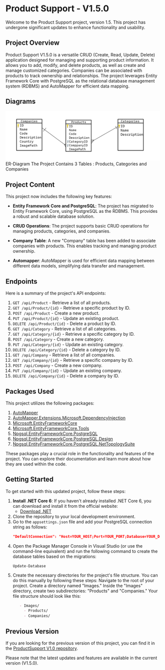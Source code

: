 # Product Support - V1.5.0

Welcome to the Product Support project, version 1.5. This project has undergone significant updates to enhance functionality and usability.

## Project Overview

Product Support V1.5.0 is a versatile CRUD (Create, Read, Update, Delete) application designed for managing and supporting product information. It allows you to add, modify, and delete products, as well as create and manage customized categories. Companies can be associated with products to track ownership and relationships. The project leverages Entity Framework Core with PostgreSQL as the relational database management system (RDBMS) and AutoMapper for efficient data mapping.

## Diagrams

![ERD](https://github.com/kamikazeayoup/ProductSupport.API/blob/master/ERD.png)
                            ER-Diagram
The Project Contains 3 Tables : Products, Categories and Companies
## Project Content

This project now includes the following key features:

- **Entity Framework Core and PostgreSQL**: The project has migrated to Entity Framework Core, using PostgreSQL as the RDBMS. This provides a robust and scalable database solution.

- **CRUD Operations**: The project supports basic CRUD operations for managing products, categories, and companies.

- **Company Table**: A new "Company" table has been added to associate companies with products. This enables tracking and managing product ownership.

- **Automapper**: AutoMapper is used for efficient data mapping between different data models, simplifying data transfer and management.

## Endpoints

Here is a summary of the project's API endpoints:

1. `GET /api/Product` - Retrieve a list of all products.
2. `GET /api/Product/{id}` - Retrieve a specific product by ID.
3. `POST /api/Product` - Create a new product.
4. `PUT /api/Product/{id}` - Update an existing product.
5. `DELETE /api/Product/{id}` - Delete a product by ID.
6. `GET /api/Category` - Retrieve a list of all categories.
7. `GET /api/Category/{id}` - Retrieve a specific category by ID.
8. `POST /api/Category` - Create a new category.
9. `PUT /api/Category/{id}` - Update an existing category.
10. `DELETE /api/Category/{id}` - Delete a category by ID.
11. `GET /api/Company` - Retrieve a list of all companies.
12. `GET /api/Company/{id}` - Retrieve a specific company by ID.
13. `POST /api/Company` - Create a new company.
14. `PUT /api/Company/{id}` - Update an existing company.
15. `DELETE /api/Company/{id}` - Delete a company by ID.

## Packages Used

This project utilizes the following packages:

1. [AutoMapper](https://www.nuget.org/packages/AutoMapper)
2. [AutoMapper.Extensions.Microsoft.DependencyInjection](https://www.nuget.org/packages/AutoMapper.Extensions.Microsoft.DependencyInjection/2.0.1)
3. [Microsoft.EntityFrameworkCore](https://www.nuget.org/packages/Microsoft.EntityFrameworkCore/7.0.13)
4. [Microsoft.EntityFrameworkCore.Tools](https://www.nuget.org/packages/Microsoft.EntityFrameworkCore.Tools/7.0.13)
5. [Npgsql.EntityFrameworkCore.PostgreSQL](https://www.nuget.org/packages/Npgsql.EntityFrameworkCore.PostgreSQL/7.0.11)
6. [Npgsql.EntityFrameworkCore.PostgreSQL.Design](https://www.nuget.org/packages/Npgsql.EntityFrameworkCore.PostgreSQL.Design/1.1.0)
7. [Npgsql.EntityFrameworkCore.PostgreSQL.NetTopologySuite](https://www.nuget.org/packages/Npgsql.EntityFrameworkCore.PostgreSQL.NetTopologySuite/7.0.11)

These packages play a crucial role in the functionality and features of the project. You can explore their documentation and learn more about how they are used within the code.

## Getting Started

To get started with this updated project, follow these steps:

1. **Install .NET Core 6**: If you haven't already installed .NET Core 6, you can download and install it from the official website:
   - [Download .NET](https://dotnet.microsoft.com/download)
2. Clone the repository to your local development environment.
3. Go to the `appsettings.json` file and add your PostgreSQL connection string as follows:
   ```json
   "DefaultConnection": "Host=YOUR_HOST;Port=YOUR_PORT;Database=YOUR_DATABASE;Username=YOUR_USERNAME;Password=YOUR_PASSWORD"
4. Open the Package Manager Console in Visual Studio (or use the command-line equivalent) and run the following command to create the database tables based on the migrations:
   ```Shell
   Update-Database
5. Create the necessary directories for the project's file structure. You can do this manually by following these steps:
   Navigate to the root of your project.
   Create a directory named "Images."
   Inside the "Images" directory, create two subdirectories: "Products" and "Companies."
   Your file structure should look like this:
   ```markdown
      - Images/
        - Products/
        - Companies/


## Previous Version

If you are looking for the previous version of this project, you can find it in the [ProductSupport V1.0 repository](https://github.com/kamikazeayoup/ProductSupport.API/tree/ProductSupportV1.0).

Please note that the latest updates and features are available in the current version (V1.5.0).


